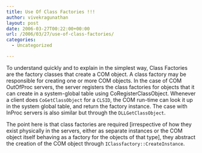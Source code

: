 ```yaml
---
title: Use Of Class Factories !!!
author: vivekragunathan
layout: post
date: 2006-03-27T00:22:00+00:00
url: /2006/03/27/use-of-class-factories/
categories:
  - Uncategorized

---
```

To understand quickly and to explain in the simplest way, Class Factories are the factory classes that create a COM object. A class factory may be responsible for creating one or more COM objects. In the case of COM OutOfProc servers, the server registers the class factories for objects that it can create in a system-global table using CoRegisterClassObject. Whenever a client does `CoGetClassObject` for a `CLSID`, the COM run-time can look it up in the system global table, and return the factory instance. The case with InProc servers is also similar but through the `DLLGetClassObject`.

The point here is that class factories are required [irrespective of how they exist physically in the servers, either as separate instances or the COM object itself behaving as a factory for the objects of that type], they abstract the creation of the COM object through `IClassfactory::CreateInstance`.

